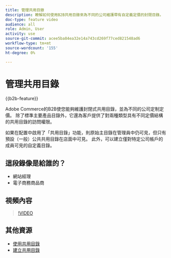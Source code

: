 ```yaml
---
title: 管理共用目錄
description: 瞭解如何使用B2B共用目錄來為不同的公司維護帶有自定義定價的封閉目錄。
doc-type: feature video
audience: all
role: Admin, User
activity: use
source-git-commit: acee5ba84ea32e14a743cd269f77ced821548ad6
workflow-type: tm+mt
source-wordcount: '155'
ht-degree: 0%

---
```


# 管理共用目錄

{{b2b-feature}}

Adobe Commerce的B2B使您能夠維護封閉式共用目錄，並為不同的公司定制定價。 除了標準主要產品目錄外，它還為客戶提供了對兩種類型具有不同定價結構的共用目錄的訪問權限。

如果在配置中啟用了「共用目錄」功能，則原始主目錄在管理員中仍可見，但只有預設（一般）公共共用目錄在店面中可見。 此外，可以建立僅對特定公司帳戶的成員可見的自定義目錄。

## 這段錄像是給誰的？

- 網站經理
- 電子商務商品商

## 視頻內容

>[!VIDEO](https://video.tv.adobe.com/v/344446?quality=12&learn=on)

## 其他資源

- [使用共用目錄](https://experienceleague.adobe.com/docs/commerce-admin/b2b/shared-catalogs/catalog-shared.html)
- [建立共用目錄](https://experienceleague.adobe.com/docs/commerce-admin/b2b/shared-catalogs/define/catalog-shared-create.html)
